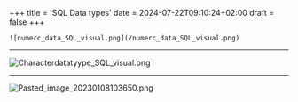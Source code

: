+++
title = 'SQL Data types'
date = 2024-07-22T09:10:24+02:00
draft = false
+++

    ![numerc_data_SQL_visual.png](/numerc_data_SQL_visual.png)

----
![Characterdatatyype_SQL_visual.png](/Characterdatatyype_SQL_visual.png)

---
![Pasted_image_20230108103650.png](/Pasted_image_20230108103650.png)